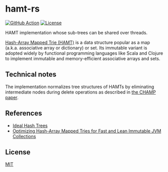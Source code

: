 # hamt-rs

[![GitHub Action](https://img.shields.io/github/workflow/status/raviqqe/hamt-rs/test?style=flat-square)](https://github.com/raviqqe/hamt-rs/actions?query=workflow%3Atest)
[![License](https://img.shields.io/github/license/raviqqe/hamt-rs.svg?style=flat-square)](https://opensource.org/licenses/MIT)

HAMT implementation whose sub-trees can be shared over threads.

[Hash-Array Mapped Trie (HAMT)](https://en.wikipedia.org/wiki/Hash_array_mapped_trie)
is a data structure popular as a map (a.k.a. associative array or dictionary)
or set.
Its immutable variant is adopted widely by functional programming languages
like Scala and Clojure to implement immutable and memory-efficient associative
arrays and sets.

## Technical notes

The implementation normalizes tree structures of HAMTs by eliminating
intermediate nodes during delete operations as described
in [the CHAMP paper][champ].

## References

- [Ideal Hash Trees](https://infoscience.epfl.ch/record/64398/files/idealhashtrees.pdf)
- [Optimizing Hash-Array Mapped Tries for Fast and Lean Immutable JVM Collections][champ]

## License

[MIT](LICENSE)

[champ]: https://michael.steindorfer.name/publications/oopsla15.pdf
